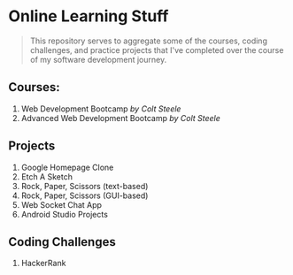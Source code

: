 # Online Learning Stuff

> This repository serves to aggregate some of the courses, coding challenges, and practice projects that I've completed over the course of my software development journey.

## Courses:
1. Web Development Bootcamp _by Colt Steele_
2. Advanced Web Development Bootcamp _by Colt Steele_

## Projects
1. Google Homepage Clone
2. Etch A Sketch
3. Rock, Paper, Scissors (text-based)
4. Rock, Paper, Scissors (GUI-based)
5. Web Socket Chat App
6. Android Studio Projects

## Coding Challenges
1. HackerRank
